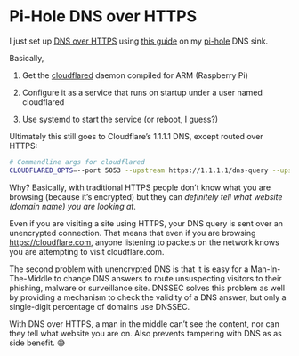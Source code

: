 # Pi-Hole DNS over HTTPS
I just set up [DNS over HTTPS](https://en.wikipedia.org/wiki/DNS_over_HTTPS) using [this guide](https://docs.pi-hole.net/guides/dns-over-https/) on my [pi-hole](https://pi-hole.net) DNS sink.

Basically,

1. Get the [cloudflared](https://developers.cloudflare.com/1.1.1.1/dns-over-https/cloudflared-proxy/) daemon compiled for ARM (Raspberry Pi)

2. Configure it as a service that runs on startup under a user named cloudflared

3. Use systemd to start the service (or reboot, I guess?)

Ultimately this still goes to Cloudflare’s 1.1.1.1 DNS, except routed over HTTPS:
```bash
# Commandline args for cloudflared
CLOUDFLARED_OPTS=--port 5053 --upstream https://1.1.1.1/dns-query --upstream https://1.0.0.1/dns-query
```
Why? Basically, with traditional HTTPS people don’t know what you are browsing (because it’s encrypted) but they can *definitely tell what website (domain name) you are looking at*.

Even if you are visiting a site using HTTPS, your DNS query is sent over an unencrypted connection. That means that even if you are browsing https://cloudflare.com, anyone listening to packets on the network knows you are attempting to visit cloudflare.com.

The second problem with unencrypted DNS is that it is easy for a Man-In-The-Middle to change DNS answers to route unsuspecting visitors to their phishing, malware or surveillance site. DNSSEC solves this problem as well by providing a mechanism to check the validity of a DNS answer, but only a single-digit percentage of domains use DNSSEC.

With DNS over HTTPS, a man in the middle can’t see the content, nor can they tell what website you are on. Also prevents tampering with DNS as as side benefit. :sweat_smile:
